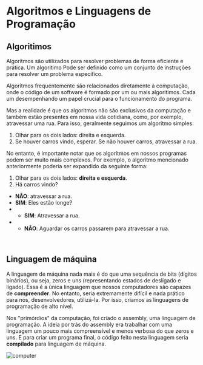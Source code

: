 # Algoritmos e Linguagens de Programação

## Algoritimos
Algoritmos são utilizados para resolver problemas de forma eficiente e prática. Um algoritimo Pode ser definido como um conjunto de instruções para resolver um problema específico.

Algoritmos frequentemente são relacionados diretamente à computação, onde o código de um software é formado por um ou mais algoritimos. Cada um desempenhando um papel crucial para o funcionamento do programa.

Mas a realidade é que os algoritmos não são exclusivos da computação e também estão presentes em nossa vida cotidiana, como, por exemplo, atravessar uma rua. Para isso, geralmente seguimos um algoritmo simples:

1. Olhar para os dois lados: direita e esquerda.
2. Se houver carros vindo, esperar. Se não houver carros, atravessar a rua.

No entanto, é importante notar que os algoritmos em nossos programas podem ser muito mais complexos. Por exemplo, o algoritmo mencionado anteriormente poderia ser expandido da seguinte forma:

1. Olhar para os dois lados: __direita e esquerda__.
2. Há carros vindo?
+ __NÃO__: atravessar a rua.
+ __SIM__: Eles estão longe?
+ + __SIM__: Atravessar a rua.
+ + __NÃO__: Aguardar os carros passarem para atravessar a rua.

<br>

## Linguagem de máquina
A linguagem de máquina nada mais é do que uma sequência de bits (dígitos binários), ou seja, zeros e uns (representando estados de desligado e ligado). Essa é a única linguagem que nossos computadores são capazes de __compreender__. No entanto, seria extremamente difícil e nada prático para nós, desenvolvedores, utilizá-la. Por isso, criamos as linguagens de programação de alto nível.

Nos "primórdios" da computação, foi criado o assembly, uma linguagem de programação. A ideia por trás do assembly era trabalhar com uma linguagem um pouco mais compreensível e menos verbosa do que zeros e uns. E para criar um programa final, o código feito nesta linguagem seria __compilado__ para linguagem de máquina.

![computer](https://github.com/FireguiQueen/Java/assets/98475125/a46d78c2-2e34-450c-b7a5-6a186c90dc9f)
